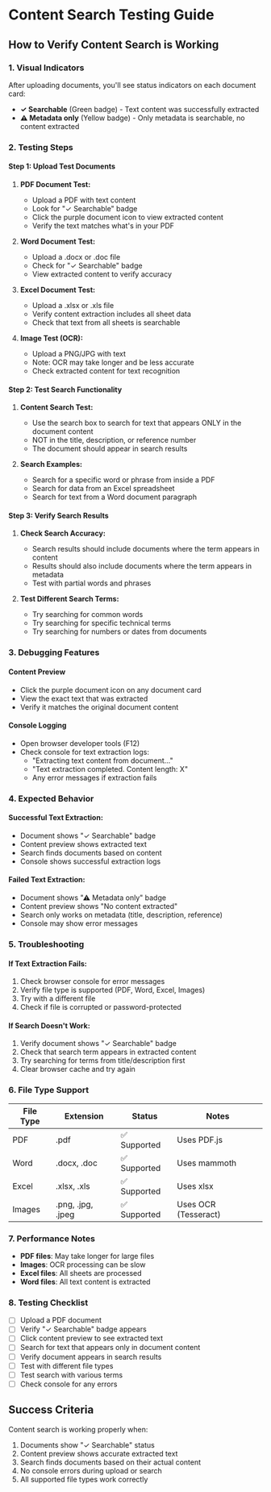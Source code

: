 # Content Search Testing Guide

## How to Verify Content Search is Working

### 1. Visual Indicators

After uploading documents, you'll see status indicators on each document card:

- **✓ Searchable** (Green badge) - Text content was successfully extracted
- **⚠ Metadata only** (Yellow badge) - Only metadata is searchable, no content extracted

### 2. Testing Steps

#### Step 1: Upload Test Documents

1. **PDF Document Test:**
   - Upload a PDF with text content
   - Look for "✓ Searchable" badge
   - Click the purple document icon to view extracted content
   - Verify the text matches what's in your PDF

2. **Word Document Test:**
   - Upload a .docx or .doc file
   - Check for "✓ Searchable" badge
   - View extracted content to verify accuracy

3. **Excel Document Test:**
   - Upload a .xlsx or .xls file
   - Verify content extraction includes all sheet data
   - Check that text from all sheets is searchable

4. **Image Test (OCR):**
   - Upload a PNG/JPG with text
   - Note: OCR may take longer and be less accurate
   - Check extracted content for text recognition

#### Step 2: Test Search Functionality

1. **Content Search Test:**
   - Use the search box to search for text that appears ONLY in the document content
   - NOT in the title, description, or reference number
   - The document should appear in search results

2. **Search Examples:**
   - Search for a specific word or phrase from inside a PDF
   - Search for data from an Excel spreadsheet
   - Search for text from a Word document paragraph

#### Step 3: Verify Search Results

1. **Check Search Accuracy:**
   - Search results should include documents where the term appears in content
   - Results should also include documents where the term appears in metadata
   - Test with partial words and phrases

2. **Test Different Search Terms:**
   - Try searching for common words
   - Try searching for specific technical terms
   - Try searching for numbers or dates from documents

### 3. Debugging Features

#### Content Preview
- Click the purple document icon on any document card
- View the exact text that was extracted
- Verify it matches the original document content

#### Console Logging
- Open browser developer tools (F12)
- Check console for text extraction logs:
  - "Extracting text content from document..."
  - "Text extraction completed. Content length: X"
  - Any error messages if extraction fails

### 4. Expected Behavior

#### Successful Text Extraction:
- Document shows "✓ Searchable" badge
- Content preview shows extracted text
- Search finds documents based on content
- Console shows successful extraction logs

#### Failed Text Extraction:
- Document shows "⚠ Metadata only" badge
- Content preview shows "No content extracted"
- Search only works on metadata (title, description, reference)
- Console may show error messages

### 5. Troubleshooting

#### If Text Extraction Fails:
1. Check browser console for error messages
2. Verify file type is supported (PDF, Word, Excel, Images)
3. Try with a different file
4. Check if file is corrupted or password-protected

#### If Search Doesn't Work:
1. Verify document shows "✓ Searchable" badge
2. Check that search term appears in extracted content
3. Try searching for terms from title/description first
4. Clear browser cache and try again

### 6. File Type Support

| File Type | Extension | Status | Notes |
|-----------|-----------|--------|-------|
| PDF | .pdf | ✅ Supported | Uses PDF.js |
| Word | .docx, .doc | ✅ Supported | Uses mammoth |
| Excel | .xlsx, .xls | ✅ Supported | Uses xlsx |
| Images | .png, .jpg, .jpeg | ✅ Supported | Uses OCR (Tesseract) |

### 7. Performance Notes

- **PDF files**: May take longer for large files
- **Images**: OCR processing can be slow
- **Excel files**: All sheets are processed
- **Word files**: All text content is extracted

### 8. Testing Checklist

- [ ] Upload a PDF document
- [ ] Verify "✓ Searchable" badge appears
- [ ] Click content preview to see extracted text
- [ ] Search for text that appears only in document content
- [ ] Verify document appears in search results
- [ ] Test with different file types
- [ ] Test search with various terms
- [ ] Check console for any errors

## Success Criteria

Content search is working properly when:
1. Documents show "✓ Searchable" status
2. Content preview shows accurate extracted text
3. Search finds documents based on their actual content
4. No console errors during upload or search
5. All supported file types work correctly
